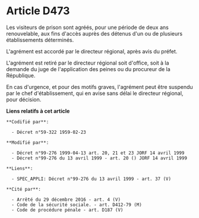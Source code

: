 # Article D473

Les visiteurs de prison sont agréés, pour une période de deux ans renouvelable, aux fins d'accès auprès des détenus d'un ou
de plusieurs établissements déterminés.

L'agrément est accordé par le directeur régional, après avis du préfet.

L'agrément est retiré par le directeur régional soit d'office, soit à la demande du juge de l'application des peines ou du
procureur de la République.

En cas d'urgence, et pour des motifs graves, l'agrément peut être suspendu par le chef d'établissement, qui en avise sans
délai le directeur régional, pour décision.

**Liens relatifs à cet article**

	**Codifié par**:

	  - Décret n°59-322 1959-02-23

	**Modifié par**:

	  - Décret n°99-276 1999-04-13 art. 20, 21 et 23 JORF 14 avril 1999
	  - Décret n°99-276 du 13 avril 1999 - art. 20 () JORF 14 avril 1999

	**Liens**:

	  - SPEC_APPLI: Décret n°99-276 du 13 avril 1999 - art. 37 (V)

	**Cité par**:

	  - Arrêté du 29 décembre 2016 - art. 4 (V)
	  - Code de la sécurité sociale. - art. D412-79 (M)
	  - Code de procédure pénale - art. D187 (V)
